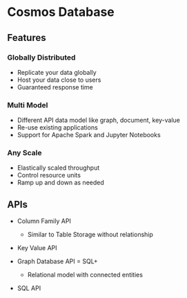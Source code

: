 # Cosmos Database

## Features

### Globally Distributed

- Replicate your data globally 
- Host your data close to users
- Guaranteed response time

### Multi Model

- Different API data model like graph, document, key-value
- Re-use existing applications
- Support for Apache Spark and Jupyter Notebooks

### Any Scale

- Elastically scaled throughput
- Control resource units
- Ramp up and down as needed

## APIs

- Column Family API
  - Similar to Table Storage without relationship

- Key Value API
- Graph Database API = SQL+
  - Relational model with connected entities
- SQL API

